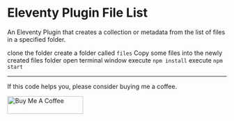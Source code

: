 # Eleventy Plugin File List

An Eleventy Plugin that creates a collection or metadata from the list of files in a specified folder.




clone the folder
create a folder called `files`
Copy some files into the newly created files folder
open terminal window
execute `npm install`
execute `npm start`


*** 

If this code helps you, please consider buying me a coffee.

<a href="https://www.buymeacoffee.com/johnwargo" target="_blank"><img src="https://cdn.buymeacoffee.com/buttons/default-orange.png" alt="Buy Me A Coffee" height="41" width="174"></a>
